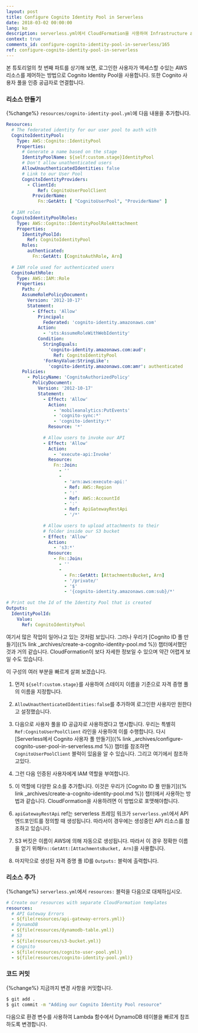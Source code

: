 ```yaml
---
layout: post
title: Configure Cognito Identity Pool in Serverless
date: 2018-03-02 00:00:00
lang: ko
description: serverless.yml에서 CloudFormation을 사용하여 Infrastructure as Code 패턴으로 사용하여 Cognito Identity 풀을 정의할 수 있습니다. 우리는 사용자 풀을 Cognito Identity Provider로 설정하려고합니다. S3 Bucket 및 API Gateway 엔드 포인트에 대한 액세스를 허용하는 정책으로 Auth Role을 정의하십시오. 
context: true
comments_id: configure-cognito-identity-pool-in-serverless/165
ref: configure-cognito-identity-pool-in-serverless
---
```


본 튜토리얼의 첫 번째 파트를 상기해 보면, 로그인한 사용자가 액세스할 수있는 AWS 리소스를 제어하는 방법으로 Cognito Identity Pool을 사용합니다. 또한 Cognito 사용자 풀을 인증 공급자로 연결합니다.

### 리소스 만들기

{%change%} `resources/cognito-identity-pool.yml`에 다음 내용을 추가합니다.

``` yml
Resources:
  # The federated identity for our user pool to auth with
  CognitoIdentityPool:
    Type: AWS::Cognito::IdentityPool
    Properties:
      # Generate a name based on the stage
      IdentityPoolName: ${self:custom.stage}IdentityPool
      # Don't allow unathenticated users
      AllowUnauthenticatedIdentities: false
      # Link to our User Pool
      CognitoIdentityProviders:
        - ClientId:
            Ref: CognitoUserPoolClient
          ProviderName:
            Fn::GetAtt: [ "CognitoUserPool", "ProviderName" ]
            
  # IAM roles
  CognitoIdentityPoolRoles:
    Type: AWS::Cognito::IdentityPoolRoleAttachment
    Properties:
      IdentityPoolId:
        Ref: CognitoIdentityPool
      Roles:
        authenticated:
          Fn::GetAtt: [CognitoAuthRole, Arn]
          
  # IAM role used for authenticated users
  CognitoAuthRole:
    Type: AWS::IAM::Role
    Properties:
      Path: /
      AssumeRolePolicyDocument:
        Version: '2012-10-17'
        Statement:
          - Effect: 'Allow'
            Principal:
              Federated: 'cognito-identity.amazonaws.com'
            Action:
              - 'sts:AssumeRoleWithWebIdentity'
            Condition:
              StringEquals:
                'cognito-identity.amazonaws.com:aud':
                  Ref: CognitoIdentityPool
              'ForAnyValue:StringLike':
                'cognito-identity.amazonaws.com:amr': authenticated
      Policies:
        - PolicyName: 'CognitoAuthorizedPolicy'
          PolicyDocument:
            Version: '2012-10-17'
            Statement:
              - Effect: 'Allow'
                Action:
                  - 'mobileanalytics:PutEvents'
                  - 'cognito-sync:*'
                  - 'cognito-identity:*'
                Resource: '*'
              
              # Allow users to invoke our API
              - Effect: 'Allow'
                Action:
                  - 'execute-api:Invoke'
                Resource:
                  Fn::Join:
                    - ''
                    -
                      - 'arn:aws:execute-api:'
                      - Ref: AWS::Region
                      - ':'
                      - Ref: AWS::AccountId
                      - ':'
                      - Ref: ApiGatewayRestApi
                      - '/*'
              
              # Allow users to upload attachments to their
              # folder inside our S3 bucket
              - Effect: 'Allow'
                Action:
                  - 's3:*'
                Resource:
                  - Fn::Join:
                    - ''
                    -
                      - Fn::GetAtt: [AttachmentsBucket, Arn]
                      - '/private/'
                      - '$'
                      - '{cognito-identity.amazonaws.com:sub}/*'
  
# Print out the Id of the Identity Pool that is created
Outputs:
  IdentityPoolId:
    Value:
      Ref: CognitoIdentityPool
```

여기서 많은 작업이 일어나고 있는 것처럼 보입니다. 그러나 우리가 [Cognito ID 풀 만들기]({% link _archives/create-a-cognito-identity-pool.md %}) 챕터에서했던 것과 거의 같습니다. CloudFormation이 보다 자세한 정보일 수 있으며 약간 어렵게 보일 수도 있습니다.

이 구성의 여러 부분을 빠르게 살펴 보겠습니다.

1. 먼저 `${self:custom.stage}`를 사용하여 스테이지 이름을 기준으로 자격 증명 풀의 이름을 지정합니다.

2. `AllowUnauthenticatedIdentities:false`를 추가하여 로그인한 사용자만 원한다고 설정했습니다.

3. 다음으로 사용자 풀을 ID 공급자로 사용하겠다고 명시합니다. 우리는 특별히 `Ref:CognitoUserPoolClient` 라인을 사용하여 이를 수행합니다. 다시 [Serverless에서 Cognito 사용자 풀 만들기]({% link _archives/configure-cognito-user-pool-in-serverless.md %}) 챕터를 참조하면 `CognitoUserPoolClient` 블럭이 있음을 알 수 있습니다. 그리고 여기에서 참조하고있다.

4. 그런 다음 인증된 사용자에게 IAM 역할을 부여합니다.

5. 이 역할에 다양한 요소를 추가합니다. 이것은 우리가 [Cognito ID 풀 만들기]({% link _archives/create-a-cognito-identity-pool.md %}) 챕터에서 사용하는 방법과 같습니다. CloudFormation을 사용하려면 이 방법으로 포맷해야합니다.

6. `apiGatewayRestApi` ref는 serverless 프레임 워크가 `serverless.yml`에서 API 엔드포인트를 정의할 때 생성됩니다. 따라서이 경우에는 생성중인 API 리소스를 참조하고 있습니다.

7. S3 버킷은 이름이 AWS에 의해 자동으로 생성됩니다. 따라서 이 경우 정확한 이름을 얻기 위해`Fn::GetAtt:[AttachmentsBucket, Arn]`을 사용합니다.

8. 마지막으로 생성된 자격 증명 풀 ID를 `Outputs:` 블럭에 출력합니다.

### 리소스 추가

{%change%} `serverless.yml`에서 `resources:` 블럭을 다음으로 대체하십시오.

``` yml
# Create our resources with separate CloudFormation templates
resources:
  # API Gateway Errors
  - ${file(resources/api-gateway-errors.yml)}
  # DynamoDB
  - ${file(resources/dynamodb-table.yml)}
  # S3
  - ${file(resources/s3-bucket.yml)}
  # Cognito
  - ${file(resources/cognito-user-pool.yml)}
  - ${file(resources/cognito-identity-pool.yml)}
```

### 코드 커밋

{%change%} 지금까지 변경 사항을 커밋합니다.

``` bash
$ git add .
$ git commit -m "Adding our Cognito Identity Pool resource"
```

다음으로 환경 변수를 사용하여 Lambda 함수에서 DynamoDB 테이블을 빠르게 참조하도록 변경합니다.
